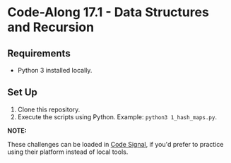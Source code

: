 # Code-Along 17.1 - Data Structures and Recursion

## Requirements

- Python 3 installed locally.

## Set Up

1. Clone this repository.
2. Execute the scripts using Python. Example: `python3 1_hash_maps.py`.

**NOTE:**

These challenges can be loaded in [Code Signal](https://codesignal.com/), if you'd prefer to practice using their platform instead of local tools.
